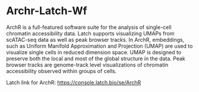 # Archr-Latch-Wf
 ArchR is a full-featured software suite for the analysis of single-cell chromatin accessibility data. Latch supports visualizing UMAPs from scATAC-seq data as well as peak browser tracks. In ArchR, embeddings, such as Uniform Manifold Approximation and Projection (UMAP) are used to visualize single cells in reduced dimension space. UMAP is designed to preserve both the local and most of the global structure in the data. Peak browser tracks are genome-track level visualizations of chromatin accessibility observed within groups of cells.
 
Latch link for ArchR: https://console.latch.bio/se/ArchR
